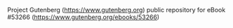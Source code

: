 Project Gutenberg (https://www.gutenberg.org) public repository for
eBook #53266 (https://www.gutenberg.org/ebooks/53266)
